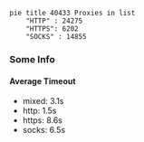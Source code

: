 
```mermaid
pie title 40433 Proxies in list
    "HTTP" : 24275
    "HTTPS": 6202
    "SOCKS" : 14855
```

### Some Info
#### Average Timeout

- mixed: 3.1s
- http: 1.5s
- https: 8.6s
- socks: 6.5s